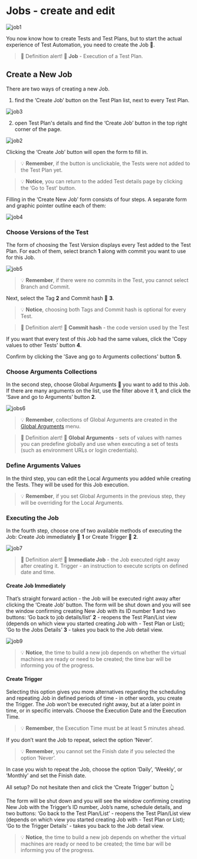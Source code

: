 # Jobs - create and edit

![job1](../../../assets/images3/job1.jpg)

You now know how to create Tests and Test Plans, but to start the actual experience of Test Automation, you need to create the Job 💬.

>💬 Definition alert! 🔔
**Job** - Execution of a Test Plan.

## Create a New Job

There are two ways of creating a new Job. 
1.  find the ‘Create Job’ button on the Test Plan list, next to every Test Plan.

![job3](https://github.com/mirpl/mvp-ta-knowledge-base/blob/master/assets/Images7/Jobscreate1.png?raw=true)

2. open Test Plan's details and find the ‘Create Job’ button in the top right corner of the page. 

![job2](https://github.com/mirpl/mvp-ta-knowledge-base/blob/master/assets/Images7/jobscreate2.png?raw=true)

Clicking the ‘Create Job’ button will open the form to fill in.

<!-- theme: warning -->
>💡 **Remember**, if the button is unclickable, the Tests were not added to the Test Plan yet.

<!-- theme: info -->
>💡 **Notice**, you can return to the added Test details page by clicking the ‘Go to Test' button. 

Filling in the ‘Create New Job’ form consists of four steps. A separate form and graphic pointer outline each of them:

![job4](../../../assets/images3/job4.jpg)

### Choose Versions of the Test

The form of choosing the Test Version displays every Test added to the Test Plan. For each of them, select branch **1** along with commit you want to use for this Job.

![job5](https://github.com/mirpl/mvp-ta-knowledge-base/blob/master/assets/Images7/jobscreate3.png?raw=true)

<!-- theme: warning -->
>💡 **Remember**, if there were no commits in the Test, you cannot select Branch and Commit.

Next, select the Tag **2** and Commit hash 💬 **3**. 

<!-- theme: info -->
>💡 **Notice**, choosing both Tags and Commit hash is optional for every Test.

>💬 Definition alert! 🔔
**Commit hash** - the code version used by the Test

If you want that every test of this Job had the same values, click the 'Copy values to other Tests' button **4**.

Confirm by clicking the 'Save ang go to Arguments collections' button **5**.

### Choose Arguments Collections

In the second step, choose Global Arguments 💬 you want to add to this Job. If there are many arguments on the list, use the filter above it **1**, and click the ‘Save and go to Arguments’ button **2**. 

![jobs6](https://github.com/mirpl/mvp-ta-knowledge-base/blob/master/assets/Images7/jobscreate4.png?raw=true)

<!-- theme: warning -->
>💡 **Remember**, collections of Global Arguments are created in the [Global Arguments]() menu.

>💬 Definition alert! 🔔
**Global Arguments** - sets of values with names you can predefine globally and use when executing a set of tests (such as environment URLs or login credentials).
### Define Arguments Values

In the third step, you can edit the Local Arguments you added while creating the Tests. They will be used for this Job execution.

<!-- theme: warning -->
>💡  **Remember**, if you set Global Arguments in the previous step, they will be overriding for the Local Arguments.
### Executing the Job

In the fourth step, choose one of two available methods of executing the Job:
Create Job immediately 💬 **1** or Create Trigger 💬 **2**. 

![job7](../../../assets/images3/job8.jpg)


>💬 Definition alert! 🔔
**Immediate Job** - the Job executed right away after creating it.
Trigger - an instruction to execute scripts on defined date and time.

#### Create Job Immediately 
That’s straight forward action - the Job will be executed right away after clicking the ‘Create Job’ button. 
The form will be shut down and you will see the window confirming creating New Job with its ID number **1** and two buttons:
‘Go back to job details/list’ **2** - reopens the Test Plan/List view (depends on which view you started creating Job with - Test Plan or List); 
‘Go to the Jobs Details’ **3** - takes you back to the Job detail view.

![job9](https://github.com/mirpl/mvp-ta-knowledge-base/blob/master/assets/Images7/jobscreate5.png?raw=true)

>💡  **Notice**, the time to build a new job depends on whether the virtual machines are ready or need to be created; the time bar will be informing you of the progress.

#### Create Trigger
Selecting this option gives you more alternatives regarding the scheduling and repeating Job in defined periods of time - in other words, you create the Trigger. The Job won’t be executed right away, but at a later point in time, or in specific intervals.
Choose the Execution Date and the Execution Time.


<!-- theme: warning -->
>💡  **Remember**, the Execution Time must be at least 5 minutes ahead.

If you don’t want the Job to repeat, select the option ‘Never’. 

<!-- theme: warning -->
>💡  **Remember**, you cannot set the Finish date if you selected the option ‘Never’.

In case you wish to repeat the Job, choose the option ‘Daily’, ‘Weekly’, or ‘Monthly’ and set the Finish date. 

All setup? Do not hesitate then and click the ‘Create Trigger’ button 👆

The form will be shut down and you will see the window confirming creating New Job with the Trigger’s ID number, Job’s name, schedule details, and two buttons:
‘Go back to the Test Plan/List’ - reopens the Test Plan/List view (depends on which view you started creating Job with - Test Plan or List); 
‘Go to the Trigger Details’ - takes you back to the Job detail view.

<!-- theme: info -->
>💡  **Notice**, the time to build a new job depends on whether the virtual machines are ready or need to be created; the time bar will be informing you of the progress.
